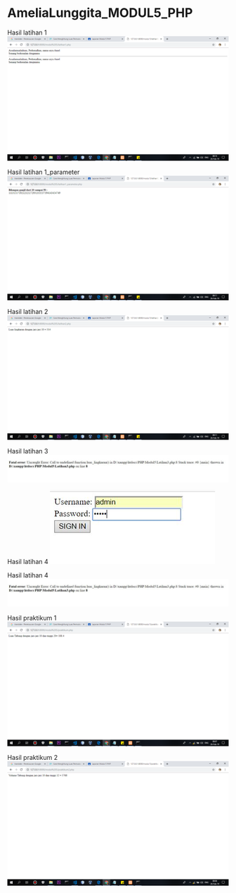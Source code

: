 # AmeliaLunggita_MODUL5_PHP

Hasil latihan 1
![alt text](https://github.com/Lunggita29/AmeliaLunggita_MODUL5_PHP/blob/master/latihan1.png)

Hasil latihan 1_parameter
![alt text](https://github.com/Lunggita29/AmeliaLunggita_MODUL5_PHP/blob/master/latihan1_parameter.png)

Hasil latihan 2
![alt text](https://github.com/Lunggita29/AmeliaLunggita_MODUL5_PHP/blob/master/latihan2.png)

Hasil latihan 3
![alt text](https://github.com/Lunggita29/AmeliaLunggita_MODUL5_PHP/blob/master/LATIHANNN.jpeg)

Hasil latihan 4
![alt text](https://github.com/Lunggita29/AmeliaLunggita_MODUL5_PHP/blob/master/LATIHAN.jpeg)

Hasil latihan 4
![alt text](https://github.com/Lunggita29/AmeliaLunggita_MODUL5_PHP/blob/master/LATIHANNN.jpeg)

Hasil praktikum 1
![alt text](https://github.com/Lunggita29/AmeliaLunggita_MODUL5_PHP/blob/master/praktikum.png)

Hasil praktikum 2
![alt text](https://github.com/Lunggita29/AmeliaLunggita_MODUL5_PHP/blob/master/praktikum2.png)
